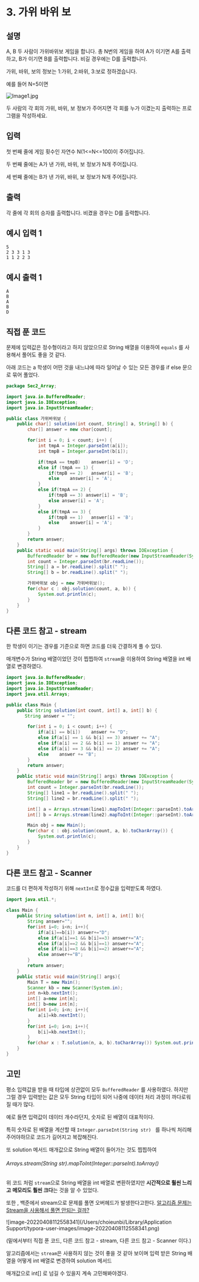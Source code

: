 # 3. 가위 바위 보



## 설명

A, B 두 사람이 가위바위보 게임을 합니다. 총 N번의 게임을 하여 A가 이기면 A를 출력하고, B가 이기면 B를 출력합니다. 비길 경우에는 D를 출력합니다.

가위, 바위, 보의 정보는 1:가위, 2:바위, 3:보로 정하겠습니다.

예를 들어 N=5이면

![Image1.jpg](https://cote.inflearn.com/public/upload/a48402588b.jpg)

두 사람의 각 회의 가위, 바위, 보 정보가 주어지면 각 회를 누가 이겼는지 출력하는 프로그램을 작성하세요.



## 입력

첫 번째 줄에 게임 횟수인 자연수 N(1<=N<=100)이 주어집니다.

두 번째 줄에는 A가 낸 가위, 바위, 보 정보가 N개 주어집니다.

세 번째 줄에는 B가 낸 가위, 바위, 보 정보가 N개 주어집니다.



## 출력

각 줄에 각 회의 승자를 출력합니다. 비겼을 경우는 D를 출력합니다.



## 예시 입력 1 

```
5
2 3 3 1 3
1 1 2 2 3
```



## 예시 출력 1

```
A
B
A
B
D
```



## 직접 푼 코드 

문제에 입력값은 정수형이라고 하지 않았으므로 String 배열을 이용하여 `equals` 를 사용해서 풀어도 좋을 것 같다.

아래 코드는 a 학생이 어떤 것을 내느냐에 따라 일어날 수 있는 모든 경우를 if else 문으로 묶어 풀었다.

```java
package Sec2_Array;

import java.io.BufferedReader;
import java.io.IOException;
import java.io.InputStreamReader;

public class 가위바위보 {
    public char[] solution(int count, String[] a, String[] b) {
        char[] answer = new char[count];

        for(int i = 0; i < count; i++) {
            int tmpA = Integer.parseInt(a[i]);
            int tmpB = Integer.parseInt(b[i]);

            if(tmpA == tmpB)    answer[i] = 'D';
            else if (tmpA == 1) {
                if(tmpB == 2)   answer[i] = 'B';
                else    answer[i] = 'A';
            }
            else if(tmpA == 2) {
                if(tmpB == 3) answer[i] = 'B';
                else answer[i] = 'A';
            }
            else if(tmpA == 3) {
                if(tmpB == 1)   answer[i] = 'B';
                else    answer[i] = 'A';
            }
        }
        return answer;
    }
    public static void main(String[] args) throws IOException {
        BufferedReader br = new BufferedReader(new InputStreamReader(System.in));
        int count = Integer.parseInt(br.readLine());
        String[] a = br.readLine().split(" ");
        String[] b = br.readLine().split(" ");

        가위바위보 obj = new 가위바위보();
        for(char c : obj.solution(count, a, b)) {
            System.out.println(c);
        }
    }
}
```



## 다른 코드 참고 - stream

한 학생이 이기는 경우를 기준으로 하면 코드를 더욱 간결하게 풀 수 있다.

매개변수가 String 배열이었던 것이 찝찝하여 `stream`을 이용하여 String 배열을 int 배열로 변경하였다.

```java
import java.io.BufferedReader;
import java.io.IOException;
import java.io.InputStreamReader;
import java.util.Arrays;

public class Main {
    public String solution(int count, int[] a, int[] b) {
       String answer = "";

        for(int i = 0; i < count; i++) {
            if(a[i] == b[i])    answer += "D";
            else if(a[i] == 1 && b[i] == 3) answer += "A";
            else if(a[i] == 2 && b[i] == 1) answer += "A";
            else if(a[i] == 3 && b[i] == 2) answer += "A";
            else    answer += "B";
        }
        return answer;
    }
    public static void main(String[] args) throws IOException {
        BufferedReader br = new BufferedReader(new InputStreamReader(System.in));
        int count = Integer.parseInt(br.readLine());
        String[] line1 = br.readLine().split(" ");
        String[] line2 = br.readLine().split(" ");

        int[] a = Arrays.stream(line1).mapToInt(Integer::parseInt).toArray();
        int[] b = Arrays.stream(line2).mapToInt(Integer::parseInt).toArray();

        Main obj = new Main();
        for(char c : obj.solution(count, a, b).toCharArray()) {
            System.out.println(c);
        }
    }
}

```



## 다른 코드 참고 - Scanner

코드를 더 편하게 작성하기 위해 `nextInt`로 정수값을 입력받도록 하였다.

```java
import java.util.*;

class Main {	
	public String solution(int n, int[] a, int[] b){
		String answer="";
		for(int i=0; i<n; i++){
			if(a[i]==b[i]) answer+="D";
			else if(a[i]==1 && b[i]==3) answer+="A";
			else if(a[i]==2 && b[i]==1) answer+="A";
			else if(a[i]==3 && b[i]==2) answer+="A";
			else answer+="B";
		}
		return answer;
	}
	public static void main(String[] args){
		Main T = new Main();
		Scanner kb = new Scanner(System.in);
		int n=kb.nextInt();
		int[] a=new int[n];
		int[] b=new int[n];
		for(int i=0; i<n; i++){
			a[i]=kb.nextInt();
		}
		for(int i=0; i<n; i++){
			b[i]=kb.nextInt();
		}
		for(char x : T.solution(n, a, b).toCharArray()) System.out.println(x);
	}
}

```



## 고민

평소 입력값을 받을 때 타입에 상관없이 모두 `BufferedReader` 를 사용하였다. 하지만 그럴 경우 입력받는 값은 모두 String 타입이 되어 나중에 데이터 처리 과정이 까다로워질 때가 많다.

예로 들면 입력값이 데이터 개수라던지, 숫자로 된 배열이 대표적이다.

특히 숫자로 된 배열을 계산할 때 `Integer.parseInt(String str) ` 를 하나씩 처리해주어야하므로 코드가 길어지고 복잡해진다.

또 solution 메서드 매개값으로 String 배열이 들어가는 것도 찝찝하여 

###### Arrays.stream(String str).mapToInt(Integer::parseInt).toArray()

위 코드 처럼 `stream`으로 String 배열을 int 배열로 변환하였지만 **시간적으로 훨씬 느리고** **메모리도 훨씬 크다**는 것을 알 수 있었다.

또한 , 백준에서 stream으로 문제를 풀면 오버헤드가 발생한다고한다.  [알고리즘 문제는 Stream을 사용해서 풀면 안되는 걸까?](https://bperhaps.tistory.com/entry/%EC%95%8C%EA%B3%A0%EB%A6%AC%EC%A6%98-%EB%AC%B8%EC%A0%9C%EB%8A%94-Stream%EC%9D%84-%EC%82%AC%EC%9A%A9%ED%95%B4%EC%84%9C-%ED%92%80%EB%A9%B4-%EC%95%88%EB%90%98%EB%8A%94-%EA%B1%B8%EA%B9%8C)



![image-20220408112558341](/Users/choieunbi/Library/Application Support/typora-user-images/image-20220408112558341.png)

(밑에서부터 직접 푼 코드, 다른 코드 참고 - stream, 다른 코드 참고 - Scanner 이다.)



알고리즘에서는 `stream`은 사용하지 않는 것이 좋을 것 같아 보이며 입력 받은 String 배열을 어떻게 int 배열로 변경하여 solution 메서드 

매개값으로 int[] 로 넘길 수 있을지 계속 고민해봐야겠다.